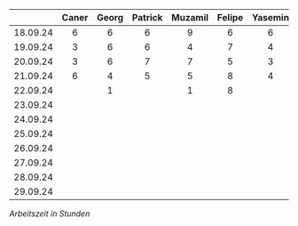                                                        
|           | Caner | Georg | Patrick | Muzamil | Felipe | Yasemin | Janoshan |
| ---       | :---: | :---: | :---:   | :---:   | :---:  | :---:   | :---:    | 
| 18.09.24  | 6     |6      | 6       | 9       | 6      | 6       |6         |
| 19.09.24  | 3     |6      | 6       | 4       | 7      | 4       |6         |
| 20.09.24  | 3     |6      | 7       | 7       | 5      | 3       |2         |
| 21.09.24  | 6     |4      | 5       | 5       | 8      | 4       |4         |
| 22.09.24  |       |1      |         | 1       | 8      |         |4         |
| 23.09.24  |
| 24.09.24  |
| 25.09.24  |
| 26.09.24  |
| 27.09.24  |
| 28.09.24  |
| 29.09.24  |

_Arbeitszeit in Stunden_
